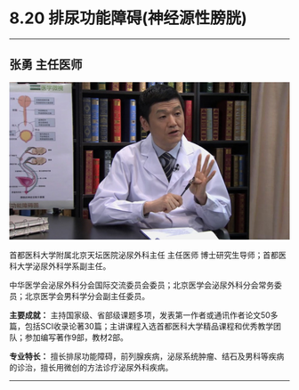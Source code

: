 # 8.20 排尿功能障碍(神经源性膀胱)

---

## 张勇 主任医师

![1681545088761](image/c08_020/1681545088761.png)

首都医科大学附属北京天坛医院泌尿外科主任 主任医师 博士研究生导师；首都医科大学泌尿外科学系副主任。

中华医学会泌尿外科分会国际交流委员会委员；北京医学会泌尿外科分会常务委员；北京医学会男科学分会副主任委员。


**主要成就：** 主持国家级、省部级课题多项，发表第一作者或通讯作者论文50多篇，包括SCI收录论著30篇；主讲课程入选首都医科大学精品课程和优秀教学团队；参加编写著作9部，教材2部。


**专业特长：** 擅长排尿功能障碍，前列腺疾病，泌尿系统肿瘤、结石及男科等疾病的诊治，擅长用微创的方法诊疗泌尿外科疾病。

---
